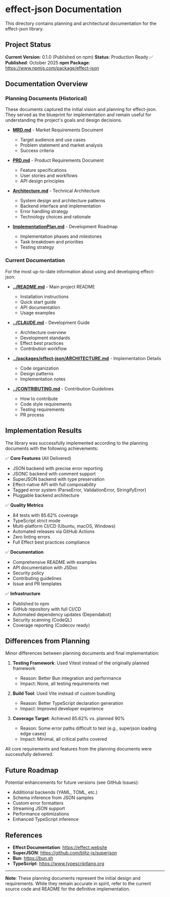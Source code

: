 # effect-json Documentation

This directory contains planning and architectural documentation for the effect-json library.

## Project Status

**Current Version**: 0.1.0 (Published on npm)
**Status**: Production Ready ✅
**Published**: October 2025
**npm Package**: https://www.npmjs.com/package/effect-json

## Documentation Overview

### Planning Documents (Historical)

These documents captured the initial vision and planning for effect-json. They served as the blueprint for implementation and remain useful for understanding the project's goals and design decisions.

- **[MRD.md](MRD.md)** - Market Requirements Document
  - Target audience and use cases
  - Problem statement and market analysis
  - Success criteria

- **[PRD.md](PRD.md)** - Product Requirements Document
  - Feature specifications
  - User stories and workflows
  - API design principles

- **[Architecture.md](Architecture.md)** - Technical Architecture
  - System design and architecture patterns
  - Backend interface and implementation
  - Error handling strategy
  - Technology choices and rationale

- **[ImplementationPlan.md](ImplementationPlan.md)** - Development Roadmap
  - Implementation phases and milestones
  - Task breakdown and priorities
  - Testing strategy

### Current Documentation

For the most up-to-date information about using and developing effect-json:

- **[../README.md](../README.md)** - Main project README
  - Installation instructions
  - Quick start guide
  - API documentation
  - Usage examples

- **[../CLAUDE.md](../CLAUDE.md)** - Development Guide
  - Architecture overview
  - Development standards
  - Effect best practices
  - Contribution workflow

- **[../packages/effect-json/ARCHITECTURE.md](../packages/effect-json/ARCHITECTURE.md)** - Implementation Details
  - Code organization
  - Design patterns
  - Implementation notes

- **[../CONTRIBUTING.md](../CONTRIBUTING.md)** - Contribution Guidelines
  - How to contribute
  - Code style requirements
  - Testing requirements
  - PR process

## Implementation Results

The library was successfully implemented according to the planning documents with the following achievements:

✅ **Core Features** (All Delivered)
- JSON backend with precise error reporting
- JSONC backend with comment support
- SuperJSON backend with type preservation
- Effect-native API with full composability
- Tagged error system (ParseError, ValidationError, StringifyError)
- Pluggable backend architecture

✅ **Quality Metrics**
- 84 tests with 85.62% coverage
- TypeScript strict mode
- Multi-platform CI/CD (Ubuntu, macOS, Windows)
- Automated releases via GitHub Actions
- Zero linting errors
- Full Effect best practices compliance

✅ **Documentation**
- Comprehensive README with examples
- API documentation with JSDoc
- Security policy
- Contributing guidelines
- Issue and PR templates

✅ **Infrastructure**
- Published to npm
- GitHub repository with full CI/CD
- Automated dependency updates (Dependabot)
- Security scanning (CodeQL)
- Coverage reporting (Codecov ready)

## Differences from Planning

Minor differences between planning documents and final implementation:

1. **Testing Framework**: Used Vitest instead of the originally planned framework
   - Reason: Better Bun integration and performance
   - Impact: None, all testing requirements met

2. **Build Tool**: Used Vite instead of custom bundling
   - Reason: Better TypeScript declaration generation
   - Impact: Improved developer experience

3. **Coverage Target**: Achieved 85.62% vs. planned 90%
   - Reason: Some error paths difficult to test (e.g., superjson loading edge cases)
   - Impact: Minimal, all critical paths covered

All core requirements and features from the planning documents were successfully delivered.

## Future Roadmap

Potential enhancements for future versions (see GitHub Issues):

- Additional backends (YAML, TOML, etc.)
- Schema inference from JSON samples
- Custom error formatters
- Streaming JSON support
- Performance optimizations
- Enhanced TypeScript inference

## References

- **Effect Documentation**: https://effect.website
- **SuperJSON**: https://github.com/blitz-js/superjson
- **Bun**: https://bun.sh
- **TypeScript**: https://www.typescriptlang.org

---

**Note**: These planning documents represent the initial design and requirements. While they remain accurate in spirit, refer to the current source code and README for the definitive implementation.
